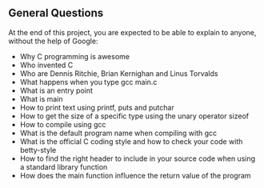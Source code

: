 ## General Questions
At the end of this project, you are expected to be able to explain to anyone, without the help of Google:

+ Why C programming is awesome
+ Who invented C
+ Who are Dennis Ritchie, Brian Kernighan and Linus Torvalds
+ What happens when you type gcc main.c
+ What is an entry point
+ What is main
+ How to print text using printf, puts and putchar
+ How to get the size of a specific type using the unary operator sizeof
+ How to compile using gcc
+ What is the default program name when compiling with gcc
+ What is the official C coding style and how to check your code with betty-style
+ How to find the right header to include in your source code when using a standard library function
+ How does the main function influence the return value of the program

